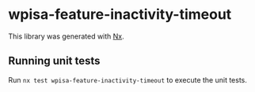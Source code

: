 # wpisa-feature-inactivity-timeout

This library was generated with [Nx](https://nx.dev).

## Running unit tests

Run `nx test wpisa-feature-inactivity-timeout` to execute the unit tests.
